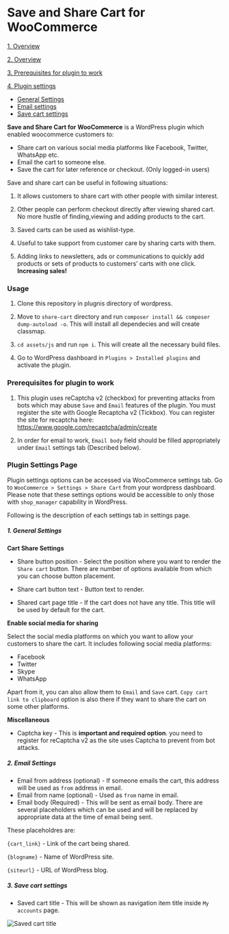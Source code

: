 # Save and Share Cart for WooCommerce

[1. Overview](#overview)

[2. Overview](#usage)

[3. Prerequisites for plugin to work](#prerequisites)

[4. Plugin settings](#settings)

  * [General Settings](#general)
  * [Email settings](#email)
  * [Save cart settings](#save-cart)



<a name="overview"></a> **Save and Share Cart for WooCommerce** is a WordPress plugin which enabled woocommerce customers to:

* Share cart on various social media platforms like Facebook, Twitter, WhatsApp etc.
* Email the cart to someone else.
* Save the cart for later reference or checkout. (Only logged-in users)


Save and share cart can be useful in following situations:

1. It allows customers to share cart with other people with similar interest.

2. Other people can perform checkout directly after viewing shared cart. No more hustle of finding,viewing and adding products to the cart.

3. Saved carts can be used as wishlist-type.

4. Useful to take support from customer care by sharing carts with them.

5. Adding links to newsletters, ads or communications to quickly add products or sets of products to customers’ carts with one click. **Increasing sales!**

### <a name="usage"></a> Usage

1. Clone this repository in plugnis directory of wordpress.

2. Move to `share-cart` directory and run `composer install && composer dump-autoload -o`. This will install all dependecies and will create classmap.

3. `cd assets/js` and run `npm i`. This will create all the necessary build files.

4. Go to WordPress dashboard in `Plugins > Installed plugins` and activate the plugin.

### <a name="prerequisites"></a> Prerequisites for plugin to work

1. This plugin uses reCaptcha v2 (checkbox) for preventing attacks from bots which may abuse `Save` and `Email` features of the plugin. You must register the site with Google Recaptcha v2 (Tickbox). You can register the site for recaptcha here: https://www.google.com/recaptcha/admin/create

2. In order for email to work, `Email body` field should be filled appropriately under `Email` settings tab (Described below).

### <a name="settings"></a> Plugin Settings Page

Plugin settings options can be accessed via WooCommerce settings tab. Go to `WooCommerce > Settings > Share Cart` from your wordpress dashboard. Please note that these settings options would be accessible to only those with `shop_manager` capability in WordPress.

Following is the description of each settings tab in settings page.

##### <a name="general"></a> 1. General Settings

**Cart Share Settings**

- Share button position - Select the position where you want to render the `Share cart` button. There are number of options available from which you can choose button placement.

- Share cart button text - Button text to render.

- Shared cart page title - If the cart does not have any title. This title will be used by default for the cart.

**Enable social media for sharing**

Select the social media platforms on which you want to allow your customers to share the cart. It includes following social media platforms:

* Facebook
* Twitter
* Skype
* WhatsApp

Apart from it, you can also allow them to `Email` and `Save` cart. `Copy cart link to clipboard` option is also there if they want to share the cart on some other platforms.

**Miscellaneous**

- Captcha key - This is **important and required option**. you need to register for reCaptcha v2 as the site uses Captcha to prevent from bot attacks.

##### <a name="email"></a> 2. Email Settings

- Email from address (optional) - If someone emails the cart, this address will be used as `from` address in email.
- Email from name (optional) - Used as `from` name in email.
- Email body (Required) - This will be sent as email body. There are several placeholders which can be used and will be replaced by appropriate data at the time of email being sent.

These placeholdres are:

`{cart_link}` - Link of the cart being shared.

`{blogname}` - Name of WordPress site.

`{siteurl}` - URL of WordPress blog.

##### <a name="save-cart"></a> 3. Save cart settings

- Saved cart title - This will be shown as navigation item title inside `My accounts` page.

![Saved cart title](https://sharethingz.com/wp-content/uploads/2020/06/Webp.net-resizeimage.png)
